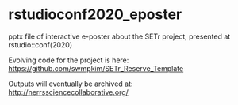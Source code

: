 # rstudioconf2020_eposter
pptx file of interactive e-poster about the SETr project, presented at rstudio::conf(2020)  


Evolving code for the project is here:  
https://github.com/swmpkim/SETr_Reserve_Template  

Outputs will eventually be archived at:  
http://nerrssciencecollaborative.org/
